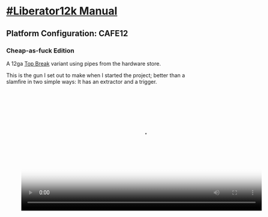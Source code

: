 # [\#Liberator12k Manual](../../index.html)
## Platform Configuration: CAFE12
### Cheap-as-fuck Edition
A 12ga [Top Break](TopBreak.html) variant using pipes from the hardware store.

This is the gun I set out to make when I started the project; better than a
slamfire in two simple ways: It has an extractor and a trigger.

<!-- blank line -->
<figure class="video_container">
  <video width="640" loop="true" preload="auto" controls="false" allowfullscreen="true" poster="Frame.png">
    <source src="Frame.mp4" type="video/mp4">
  </video>
</figure>
<!-- blank line -->

